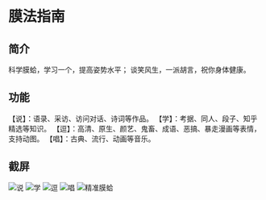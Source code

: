 # 膜法指南

## 简介
科学膜蛤，学习一个，提高姿势水平；
谈笑风生，一派胡言，祝你身体健康。

## 功能
【说】：语录、采访、访问对话、诗词等作品。
【学】：考据、同人、段子、知乎精选等知识。
【逗】：高清、原生、颜艺、鬼畜、成语、恶搞、暴走漫画等表情，支持动图。
【唱】：古典、流行、动画等音乐。

## 截屏
![说](https://wtieiw.bn1302.livefilestore.com/y4mTt0JYvxc47iMwH98AvBWS9uxm9IVhU82sl35ZttuABsUDohjCQWWYbOyL5HsCclZ7mwYJ878i_f-scSGdXw6csZnW1OIcEE_qSwu2xg8zGk7DhDGEY0WgnB9VTX33fh5NLtSQegYTaGvGBtrwfIeSfAVy7mqR6Iyx9ioxa0LjRTqQNPdNk-_jbwr_7afMYa6FytjvYqboRhR5O11C_5mtA?width=569&height=1024&cropmode=none)
![学](https://jstcga.bn1302.livefilestore.com/y4m1xsV4FgGzCsdLrWMgdYA3sC2V5sXF2q4wH40pfomh0907WSU0CMtLLiL1sQkwp2vbBu92EhBR3Zu0Jv5yUVkVw-Owzs59_QLWMlKejmeLaJQc7YznGe76d5tNzp9LjfYdhxTHVaxZ_m4ZjLQXR6mvbpE4eSmyWG1IwQTxCUgGAnilXWMk-gGa0fpCve1mhkT0sacIjOi4A57YcE59i8FUw?width=569&height=1024&cropmode=none)
![逗](https://s6r5ya.bn1302.livefilestore.com/y4mpLMPY7YIN0AouKMf2AFwlwBbai7yy1tU0n0RX8TBo-rICNOZH1pTefUrSmChFcUf81j5Zu7jgYsqGFDoh1GFUSyMS1M-DcNhtzHjFXL-wjxChF-eNntAAbyNKGCPF1ZD5770xTqDiDVBbAWxu1Aku54DI1PwdF_exlSKsE2W206B0pFUPzCngiE8YyfvDKs-hCAKA0ghnjHDPQv9HpTT-g?width=569&height=1024&cropmode=none)
![唱](https://h32xuw.bn1302.livefilestore.com/y4m9YGcIwmChLCP0V8R4Zdu9ZNFAdZovzM6dgUKyNeUz-80MNiSwtLABzoLM-pKDIxV4l6OkpHx7eW9pzgfS84voYFEAyjbNuvmDfBXsCeCKxPSPikuHXu5GxDAUB60j-NXtuX40usqsUl0FvSXBoF-vfu9JmazPCvlKIdCbirkcZ1vOWGdHLmCXayjI254OKstE7AGxdDp9y0D3VZXXmNehw?width=569&height=1024&cropmode=none)
![精准膜蛤](https://gdzsjg.bn1302.livefilestore.com/y4mS7PzLTtALq2ZkcARTamoWUwPQB7oLTvx0v2lnfSxifU3IkVRjKsk1BfhcyneLHPKvXyZVSeLDs_S0ztoTSpU4HtSq6jVD0ZzPiAUBY3SArNdOt7XSLjTWbqUdu8BQ225znYb6NypMkPzDVG4lYhMecn1OU_Zv7fqAzaHBUCApNZq2FxdMKS01TblqpPK303QBQWr2fF8i0mxqGyfGvS79Q?width=569&height=1024&cropmode=none)

